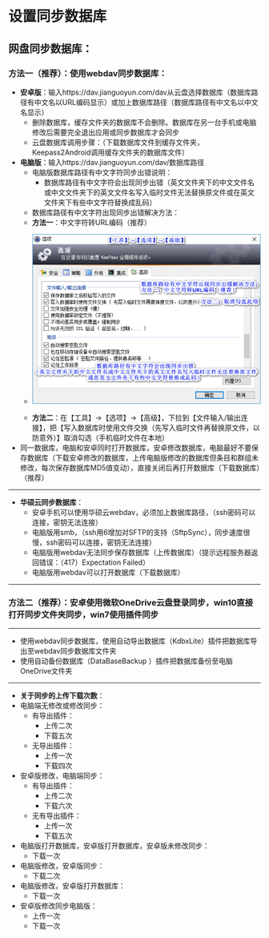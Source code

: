 # 设置同步数据库
## 网盘同步数据库：
### 方法一（推荐）：使用webdav同步数据库：
- **安卓版**：输入https://dav.jianguoyun.com/dav从云盘选择数据库（数据库路径有中文名以URL编码显示）或加上数据库路径（数据库路径有中文名以中文名显示）
	- 删除数据库，缓存文件夹的数据库不会删除。数据库在另一台手机或电脑修改后需要完全退出应用或同步数据库才会同步
	- 云盘数据库调用步骤：（下载数据库文件到缓存文件夹，Keepass2Android调用缓存文件夹的数据库文件）
- **电脑版**：输入https://dav.jianguoyun.com/dav/数据库路径
	- 电脑版数据库路径有中文字符同步出错说明：
		- 数据库路径有中文字符会出现同步出错（英文文件夹下的中文文件名或中文文件夹下的英文文件名写入临时文件无法替换原文件或在英文文件夹下有些中文字符替换成乱码）
	- 数据库路径有中文字符出现同步出错解决方法：
	- **方法一**：中文字符转URL编码（推荐）
	- <p><img src="/设置同步数据库/数据库路径有中文字符出现同步出错解决方法.png" alt="/设置同步数据库/数据库路径有中文字符出现同步出错解决方法.png"/></p>
	- **方法二**：在【工具】→【选项】→【高级】，下拉到【文件输入/输出连接】，把【写入数据库时使用文件交换（先写入临时文件再替换原文件，以防意外）】取消勾选（手机临时文件在本地）
- 同一数据库，电脑和安卓同时打开数据库，安卓修改数据库，电脑最好不要保存数据库（下载安卓修改的数据库，上传电脑版修改的数据库但条目和群组未修改，每次保存数据库MD5值变动），直接关闭后再打开数据库（下载数据库）（推荐）
******************************************************************************
- **华硕云同步数据库**：
	- 安卓手机可以使用华硕云webdav，必须加上数据库路径，（ssh密码可以连接，密钥无法连接）
	- 电脑版用smb，（ssh用6增加对SFTP的支持（SftpSync），同步速度很慢，ssh密码可以连接，密钥无法连接）
	- 电脑版用webdav无法同步保存数据库（上传数据库）（提示远程服务器返回错误：（417）Expectation Failed）
	- 电脑版用webdav可以打开数据库（下载数据库）
______________________________________________________________________________
### 方法二（推荐）：安卓使用微软OneDrive云盘登录同步，win10直接打开同步文件夹同步，win7使用插件同步
______________________________________________________________________________
- 使用webdav同步数据库，使用自动导出数据库（KdbxLite）插件把数据库导出至webdav同步数据库文件夹
- 使用自动备份数据库（DataBaseBackup ）插件把数据库备份至电脑OneDrive文件夹
______________________________________________________________________________
- **关于同步的上传下载次数**：
- 电脑端无修改或修改同步：
	- 有导出插件：
		- 上传二次
		- 下载五次
	- 无导出插件：
		- 上传一次
		- 下载四次
- 安卓版修改，电脑端同步：
	- 有导出插件：
		- 上传二次
		- 下载六次
	- 无有导出插件：
		- 上传一次
		- 下载五次
- 电脑版打开数据库，安卓版打开数据库，安卓版未修改同步：
	- 下载一次
- 电脑版修改，安卓版同步：
	- 下载二次
- 电脑版修改，安卓版打开数据库：
	- 下载一次
- 安卓版修改同步电脑版：
	- 上传一次
	- 下载一次
